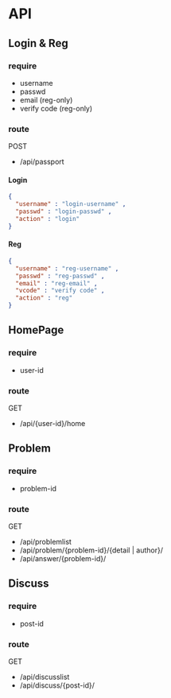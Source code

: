 # API

## Login & Reg

### require
* username
* passwd
* email (reg-only)
* verify code (reg-only)

### route
POST
* /api/passport

#### Login

``` json
{ 
  "username" : "login-username" ,
  "passwd" : "login-passwd" ,
  "action" : "login"
}
```

#### Reg

``` json
{ 
  "username" : "reg-username" ,
  "passwd" : "reg-passwd" ,
  "email" : "reg-email" ,
  "vcode" : "verify code" ,
  "action" : "reg"
}
```

## HomePage

### require
* user-id

### route
GET
* /api/{user-id}/home

## Problem

### require
* problem-id

### route
GET
* /api/problemlist
* /api/problem/{problem-id}/{detail | author}/
* /api/answer/{problem-id}/

## Discuss

### require
* post-id

### route
GET
* /api/discusslist
* /api/discuss/{post-id}/
